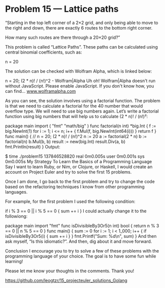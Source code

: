 # Problem 15 — Lattice paths
“Starting in the top left corner of a 2×2 grid, and only being able to move to the right and down, there are exactly 6 routes to the bottom right corner.


How many such routes are there through a 20×20 grid?”

This problem is called “Lattice Paths”. These paths can be calculated using central binomial coefficients, such as:



n = 20


The solution can be checked with Wolfram Alpha, which is linked below:

n = 20; (2 * n)! / (n!)^2 - Wolfram|Alpha
Uh oh! Wolfram|Alpha doesn't run without JavaScript. Please enable JavaScript. If you don't know how, you can find…
www.wolframalpha.com


As you can see, the solution involves using a factorial function. The problem is that we need to calculate a factorial for the 40 number that would overflow type. We will need to use big numbers again. Let’s write a factorial function using big numbers that will help us to calculate (2 * n)! / (n!)²:

package main
import (
"fmt"
"math/big"
)
func factorial(n int) *big.Int {
f := big.NewInt(1)
for i := 1; i <= n; i++ {
f.Mul(f, big.NewInt(int64(i)))
}
return f
}
func main() {
// n = 20; (2 * n)! / (n!)^2
n := 20
a := factorial(2  * n)
b := factorial(n)
b.Mul(b, b)
result := new(big.Int)
result.Div(a, b)
fmt.Println(result)
}
Output:

$ time ./problem15
137846528820
real    0m0.005s
user    0m0.001s
sys 0m0.005s
My Strategy To Learn the Basics of a Programming Language
Say I want to learn Ruby, or Nim, or Clojure, or Haskell, I would create an account on Project Euler and try to solve the first 15 problems.

Once I am done, I go back to the first problem and try to change the code based on the refactoring techniques I know from other programming languages.

For example, for the first problem I used the following condition:

if i % 3 == 0 || i % 5 == 0 {
sum += i
}
I could actually change it to the followiong:

package main
import "fmt"
func isDivisibleBy3Or5(n int) bool {
return n % 3 == 0 || n % 5 == 0
}
func main() {
sum := 0
for i := 1; i < 1_000; i++ {
if isDivisibleBy3Or5(i) {
sum += i
}
}
fmt.Printf("Sum: %d\n", sum)
}
And then ask myself, “Is this idiomatic?”. And then, dig about it and move forward.

Conclusion
I encourage you to try to solve a few of these problems with the programming language of your choice. The goal is to have some fun while learning!

Please let me know your thoughts in the comments. Thank you!

https://github.com/leogtzr/15_projecteuler_solutions_Golang



